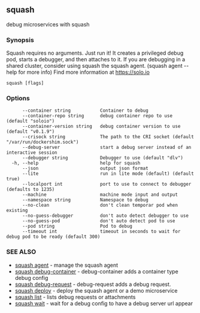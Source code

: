 ## squash

debug microservices with squash

### Synopsis

Squash requires no arguments. Just run it!
It creates a privileged debug pod, starts a debugger, and then attaches to it.
If you are debugging in a shared cluster, consider using squash the squash agent.
(squash agent --help for more info)
Find more information at https://solo.io


```
squash [flags]
```

### Options

```
      --container string           Container to debug
      --container-repo string      debug container repo to use (default "soloio")
      --container-version string   debug container version to use (default "v0.1.9")
      --crisock string             The path to the CRI socket (default "/var/run/dockershim.sock")
      --debug-server               start a debug server instead of an interactive session
      --debugger string            Debugger to use (default "dlv")
  -h, --help                       help for squash
      --json                       output json format
      --lite                       run in lite mode (default) (default true)
      --localport int              port to use to connect to debugger (defaults to 1235)
      --machine                    machine mode input and output
      --namespace string           Namespace to debug
      --no-clean                   don't clean temporar pod when existing
      --no-guess-debugger          don't auto detect debugger to use
      --no-guess-pod               don't auto detect pod to use
      --pod string                 Pod to debug
      --timeout int                timeout in seconds to wait for debug pod to be ready (default 300)
```

### SEE ALSO

* [squash agent](squash_agent.md)	 - manage the squash agent
* [squash debug-container](squash_debug-container.md)	 - debug-container adds a container type debug config
* [squash debug-request](squash_debug-request.md)	 - debug-request adds a debug request.
* [squash deploy](squash_deploy.md)	 - deploy the squash agent or a demo microservice
* [squash list](squash_list.md)	 - lists debug requests or attachments
* [squash wait](squash_wait.md)	 - wait for a debug config to have a debug server url appear

